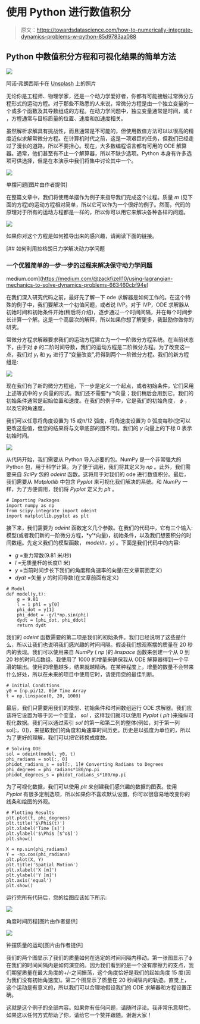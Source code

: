 # 使用 Python 进行数值积分

> 原文：<https://towardsdatascience.com/how-to-numerically-integrate-dynamics-problems-w-python-85d9783aa088>

## Python 中数值积分方程和可视化结果的简单方法

![](img/d2b7d855e2c1ca0b6a40ce075f58ab41.png)

阿诺·弗朗西斯卡在 [Unsplash](https://unsplash.com?utm_source=medium&utm_medium=referral) 上的照片

无论你是工程师、物理学家，还是一个动力学爱好者，你都有可能接触过常微分方程形式的运动方程。对于那些不熟悉的人来说，常微分方程是由一个独立变量的一个或多个函数及其导数组成的方程。在动力学问题中，独立变量通常是时间，或 *t* ，方程通常与目标质量的位置、速度和加速度相关。

虽然解析求解具有挑战性，而且通常是不可能的，但使用数值方法可以以很高的精度近似求解常微分方程。在计算机时代之前，这是一项艰巨的任务，但我们已经走过了漫长的道路，所以不要担心。现在，大多数编程语言都有可用的 ODE 解算器。通常，他们甚至有不止一个解算器，所以不缺少选项。Python 本身有许多选项可供选择，但是在本演示中我们将集中讨论其中一个。

![](img/a80baf9028f7f857b6850936a9984577.png)

单摆问题[图片由作者提供]

在整篇文章中，我们将使用单摆作为例子来指导我们完成这个过程。质量 *m* (见下面的方程)的运动方程相对简单，所以它可以作为一个很好的例子。然而，代码的原理对于所有的运动方程都是一样的，所以你可以用它来解决各种各样的问题。

![](img/f1a926479b10b51193d51868e44d4e9b.png)

如果你对这个方程是如何推导出来的感兴趣，请阅读下面的链接。

[](https://medium.com/@zackfizell10/using-lagrangian-mechanics-to-solve-dynamics-problems-663460cbf94e) [## 如何利用拉格朗日力学解决动力学问题

### 一个优雅简单的一步一步的过程来解决保守动力学问题

medium.com](https://medium.com/@zackfizell10/using-lagrangian-mechanics-to-solve-dynamics-problems-663460cbf94e) 

在我们深入研究代码之前，最好先了解一下 ode 求解器是如何工作的。在这个特殊的例子中，我们要解决一个初值问题，或者说 IVP。对于 IVP，ODE 求解器从初始时间和初始条件开始(稍后将介绍)，逐步通过一个时间间隔，并在每个时间步长计算一个解。这是一个高层次的解释，所以如果你想了解更多，我鼓励你做你的研究。

常微分方程求解器要求我们的运动方程建立为一个一阶微分方程系统。在当前状态下，由于对 *ϕ* 的二阶时间导数，我们的运动方程是二阶微分方程。为了改变这一点，我们对 *y₁* 和 *y₂* 进行了“变量改变”,将得到两个一阶微分方程。我们的新方程组是:

![](img/bccdc9dba5d2e4a0ccefc57b01f67f50.png)

现在我们有了新的微分方程组，下一步是定义一个起点，或者初始条件。它们采用上述等式中的 *y* 向量的形式。我们还不需要*y’*向量；我们稍后会用到它。我们的初始条件通常是起始位置和速度。在我们的例子中，它是我们的初始角度， *ϕ* ，以及它的角速度。

我们可以任意将角度设置为 15 或π/12 弧度，将角速度设置为 0 弧度每秒(您可以更改这些值，但您的结果将与文章底部的图不同)。我们的 *y* 向量上的下标 0 表示初始时间。

![](img/8adc4babbb22da53eb4862d14c58ed97.png)

从代码开始，我们需要从 Python 导入必要的包。NumPy 是一个非常强大的 Python 包，用于科学计算。为了便于调用，我们将其定义为 *np* 。此外，我们需要来自 *SciPy* 包的 *odeint* 函数。这将用于对我们的 ode 进行数值积分。最后，我们需要从 *Matplotlib* 中包含 *Pyplot* 来可视化我们解决的系统。和 *NumPy* 一样，为了方便调用，我们将 *Pyplot* 定义为 *plt* 。

```
# Importing Packages
import numpy as np
from scipy.integrate import odeint
import matplotlib.pyplot as plt
```

接下来，我们需要为 *odeint* 函数定义几个参数。在我们的代码中，它有三个输入:模型(或者我们新的一阶微分方程，*y’*向量)，初始条件，以及我们想要积分的时间数组。先定义我们的模型函数， *model(t，y)* 。下面是我们代码中的内容:

*   *g* =重力常数(9.81 米/秒)
*   *l* =无质量杆的长度(1 米)
*   *y* =当前时间步长下我们的角度和角速率的向量(在文章前面定义)
*   *dydt* =矢量 *y* 的时间导数(在文章前面有定义)

```
# Model
def model(y,t):
    g = 9.81
    l = 1 phi = y[0]
    phi_dot = y[1]
    phi_ddot = -g/l*np.sin(phi)
    dydt = [phi_dot, phi_ddot]
    return dydt
```

我们的 *odeint* 函数需要的第二项是我们的初始条件。我们已经说明了这些是什么，所以让我们也说明我们感兴趣的时间间隔。假设我们想观察摆的质量在 20 秒内的表现。我们可以使用来自 *NumPy* ( *np* )的 *linspace* 函数来创建一个从 0 到 20 秒的时间点数组。我使用了 1000 的增量来确保我从 ODE 解算器得到一个平滑的输出。使用的增量越多，结果就越精确。在某种程度上，增量的数量不会带来什么好处，所以在未来的项目中使用它时，请使用您的最佳判断。

```
# Initial Conditions
y0 = [np.pi/12, 0]# Time Array
t = np.linspace(0, 20, 1000)
```

最后，我们只需要用我们的模型、初始条件和时间数组运行 ODE 求解器。我们应该将它设置为等于另一个变量， *sol* ，这样我们就可以使用 *Pyplot* ( *plt* )来操纵可视化数据。我们可以通过索引 *sol* 的第一和第二列的整体(例如，对于第一列 sol[:，0])，来提取我们的角度和角速率时间历史。历史是以弧度为单位的，所以为了更好的理解，我们可以把它转换成度数。

```
# Solving ODE
sol = odeint(model, y0, t)
phi_radians = sol[:, 0]
phidot_radians_s = sol[:, 1]# Converting Radians to Degrees
phi_degrees = phi_radians*180/np.pi
phidot_degrees_s = phidot_radians_s*180/np.pi
```

为了可视化数据，我们可以使用 *plt* 来创建我们感兴趣的数据的图表。使用 *Pyplot* 有很多定制选项，所以如果你不喜欢默认设置，你可以很容易地改变你的线条和绘图的外观。

```
# Plotting Results
plt.plot(t, phi_degrees)
plt.title('$\Phi$(t)')
plt.xlabel('Time [s]')
plt.ylabel('$\Phi$ [$^o$]')
plt.show()

X = np.sin(phi_radians)
Y = -np.cos(phi_radians)
plt.plot(X, Y)
plt.title('Spatial Motion')
plt.xlabel('X [m]')
plt.ylabel('Y [m]')
plt.axis('equal')
plt.show()
```

运行完所有代码后，您的绘图应该如下所示:

![](img/435d0065218f60c57c29f086e0629b88.png)

角度时间历程[图片由作者提供]

![](img/64a68a7fd22c8ae78b4c63051d7ff96b.png)

钟摆质量的运动[图片由作者提供]

我们的两个图显示了我们的质量如何在选定的时间间隔内移动。第一张图显示了ϕ在我们的时间间隔内是如何演变的。因为我们看到的是一个没有摩擦力的支点，我们期望质量在最大角度的+/-之间振荡，这个角度恰好是我们的起始角度 15 度(因为我们没有初始角速度)。第二个图显示了质量在 20 秒间隔内的轨迹。直觉上，这个运动是有意义的，所以我们可以合理地假设我们的 ODE 求解器和方程设置正确。

这就是这个例子的全部内容。如果你有任何问题，请随时评论。我非常乐意帮忙。如果这以任何方式帮助了你，请给它一个赞并跟随。谢谢大家！